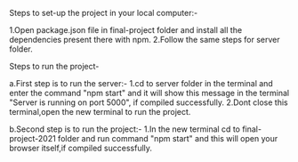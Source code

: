 Steps to set-up the project in your local computer:-

1.Open package.json file in final-project folder and install all the dependencies present there with npm.
2.Follow the same steps for server folder.


Steps to run the project-

a.First step is to run the server:-
1.cd to server folder in the terminal and enter the command "npm start" and it will show this message in the terminal "Server is running on port 5000", if compiled successfully.
2.Dont close this terminal,open the new terminal to run the project.

b.Second step is to run the project:-
1.In the new terminal cd to final-project-2021 folder and run command "npm start" and this will open your browser itself,if compiled successfully.


